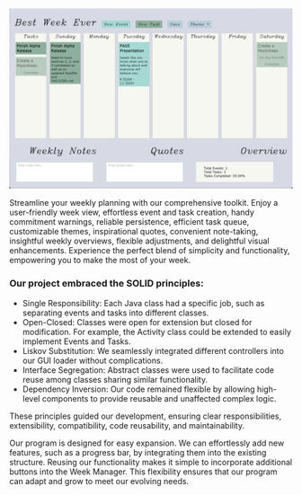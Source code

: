 ![img_1.png](img.png)

Streamline your weekly planning with our comprehensive toolkit. Enjoy a user-friendly week view, effortless event and task creation, handy commitment warnings, reliable persistence, efficient task queue, customizable themes, inspirational quotes, convenient note-taking, insightful weekly overviews, flexible adjustments, and delightful visual enhancements. Experience the perfect blend of simplicity and functionality, empowering you to make the most of your week.

### Our project embraced the SOLID principles:

- Single Responsibility: Each Java class had a specific job, such as separating events and tasks into different classes.
- Open-Closed: Classes were open for extension but closed for modification. For example, the Activity class could be extended to easily implement Events and Tasks.
- Liskov Substitution: We seamlessly integrated different controllers into our GUI loader without complications.
- Interface Segregation: Abstract classes were used to facilitate code reuse among classes sharing similar functionality.
- Dependency Inversion: Our code remained flexible by allowing high-level components to provide reusable and unaffected complex logic.

These principles guided our development, ensuring clear responsibilities, extensibility, compatibility, code reusability, and maintainability.

Our program is designed for easy expansion. We can effortlessly add new features, such as a progress bar, by integrating them into the existing structure. Reusing our functionality makes it simple to incorporate additional buttons into the Week Manager. This flexibility ensures that our program can adapt and grow to meet our evolving needs.